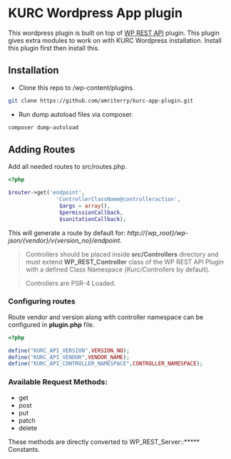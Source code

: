 # KURC Wordpress App plugin

This wordpress plugin is built on top of [WP REST API](http://v2.wp-api.org/) plugin. This plugin gives extra modules to work on with KURC Wordpress installation. Install this plugin first then install this.

## Installation

* Clone this repo to <wp-dir>/wp-content/plugins.
``` sh
git clone https://github.com/amriterry/kurc-app-plugin.git
```

* Run dump autoload files via composer.
``` sh
composer dump-autoload
```

## Adding Routes

Add all needed routes to src/routes.php.

``` php
<?php

$router->get('endpoint',
               'ControllerClassName@controlleraction',
                $args = array(),
                $permissionCallback,
                $sanitationCallback);
```

This will generate a route by default for:
*http://{wp_root}/wp-json/{vendor}/v{version_no}/endpoint*.

> Controllers should be placed inside **src/Controllers** directory and must extend **WP_REST_Controller** class of the WP REST API Plugin with a defined Class Namespace (*Kurc/Controllers* by default). 

> Controllers are PSR-4 Loaded.

### Configuring routes

Route vendor and version along with controller namespace can be configured in **plugin.php** file.

``` php
<?php 

define("KURC_API_VERSION",VERSION_NO);
define("KURC_API_VENDOR",VENDOR_NAME);
define("KURC_API_CONTROLLER_NAMESPACE",CONTROLLER_NAMESPACE);

```

### Available Request Methods:
* get
* post
* put
* patch
* delete

These methods are directly converted to WP_REST_Server::***** Constants.